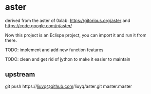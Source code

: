aster
=====

derived from the aster of 0xlab: https://gitorious.org/aster and https://code.google.com/p/aster/

Now this project is an Eclispe project, you can import it and run it from there.

TODO: implement and add new function features

TODO: clean and get rid of jython to make it easier to maintain

upstream
---

git push https://liuyq@github.com/liuyq/aster.git master:master
